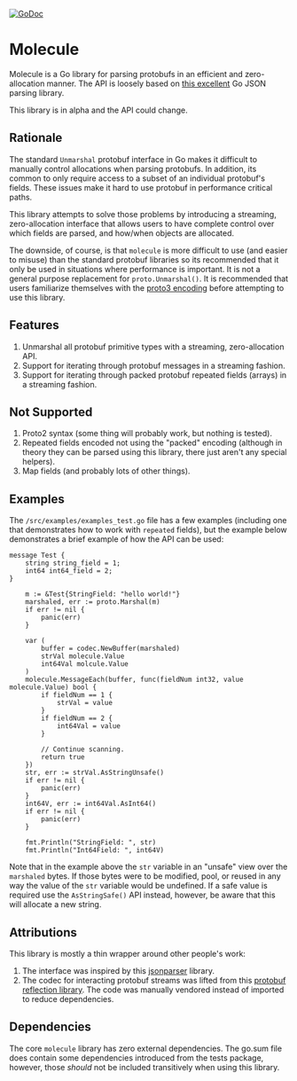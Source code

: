 [![GoDoc](https://godoc.org/github.com/richardartoul/molecule?status.png)](https://godoc.org/github.com/richardartoul/molecule)

# Molecule

Molecule is a Go library for parsing protobufs in an efficient and zero-allocation manner. The API is loosely based on [this excellent](https://github.com/buger/jsonparser) Go JSON parsing library.

This library is in alpha and the API could change.

## Rationale

The standard `Unmarshal` protobuf interface in Go makes it difficult to manually control allocations when parsing protobufs. In addition, its common to only require access to a subset of an individual protobuf's fields. These issues make it hard to use protobuf in performance critical paths.

This library attempts to solve those problems by introducing a streaming, zero-allocation interface that allows users to have complete control over which fields are parsed, and how/when objects are allocated.

The downside, of course, is that `molecule` is more difficult to use (and easier to misuse) than the standard protobuf libraries so its recommended that it only be used in situations where performance is important. It is not a general purpose replacement for `proto.Unmarshal()`. It is recommended that users familiarize themselves with the [proto3 encoding](https://developers.google.com/protocol-buffers/docs/encoding) before attempting to use this library.

## Features

1. Unmarshal all protobuf primitive types with a streaming, zero-allocation API.
2. Support for iterating through protobuf messages in a streaming fashion.
3. Support for iterating through packed protobuf repeated fields (arrays) in a streaming fashion.

## Not Supported

1. Proto2 syntax (some thing will probably work, but nothing is tested).
2. Repeated fields encoded not using the "packed" encoding (although in theory they can be parsed using this library, there just aren't any special helpers).
3. Map fields (and probably lots of other things).

## Examples

The `/src/examples/examples_test.go` file has a few examples (including one that demonstrates how to work with `repeated` fields), but the example below demonstrates a brief example of how the API can be used:

```proto3
message Test {
    string string_field = 1;
    int64 int64_field = 2;
}
```

```golang
    m := &Test{StringField: "hello world!"}
    marshaled, err := proto.Marshal(m)
    if err != nil {
        panic(err)
    }

    var (
        buffer = codec.NewBuffer(marshaled)
        strVal molecule.Value
        int64Val molcule.Value
    )
    molecule.MessageEach(buffer, func(fieldNum int32, value molecule.Value) bool {
        if fieldNum == 1 {
            strVal = value
        }
        if fieldNum == 2 {
            int64Val = value
        }

        // Continue scanning.
        return true
    })
    str, err := strVal.AsStringUnsafe()
    if err != nil {
        panic(err)
    }
    int64V, err := int64Val.AsInt64()
    if err != nil {
        panic(err)
    }

    fmt.Println("StringField: ", str)
    fmt.Println("Int64Field: ", int64V)
```

Note that in the example above the `str` variable in an "unsafe" view over the `marshaled` bytes. If those bytes were to be modified, pool, or reused in any way the value of the `str` variable would be undefined. If a safe value is required use the `AsStringSafe()` API instead, however, be aware that this will allocate a new string.

## Attributions

This library is mostly a thin wrapper around other people's work:

1. The interface was inspired by this [jsonparser](https://github.com/buger/jsonparser) library.
2. The codec for interacting protobuf streams was lifted from this [protobuf reflection library](https://github.com/jhump/protoreflect). The code was manually vendored instead of imported to reduce dependencies.

## Dependencies
The core `molecule` library has zero external dependencies. The go.sum file does contain some dependencies introduced from the tests package, however,
those *should* not be included transitively when using this library.